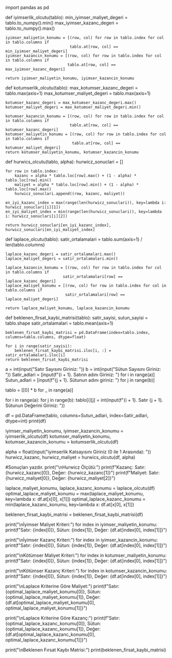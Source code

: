 import pandas as pd

def iyimserlik_olcutu(tablo):
    min_iyimser_maliyet_degeri = tablo.to_numpy().min()
    max_iyimser_kazanc_degeri = tablo.to_numpy().max()

    iyimser_maliyetin_konumu = [(row, col) for row in tablo.index for col in tablo.columns if
                                tablo.at[row, col] == min_iyimser_maliyet_degeri]
    iyimser_kazancin_konumu = [(row, col) for row in tablo.index for col in tablo.columns if
                               tablo.at[row, col] == max_iyimser_kazanc_degeri]

    return iyimser_maliyetin_konumu, iyimser_kazancin_konumu


def kotumserlik_olcutu(tablo):
    max_kotumser_kazanc_degeri = tablo.max(axis=1)
    max_kotumser_maliyet_degeri = tablo.max(axis=1)

    kotumser_kazanc_degeri = max_kotumser_kazanc_degeri.max()
    kotumser_maliyet_degeri = max_kotumser_maliyet_degeri.min()

    kotumser_kazancin_konumu = [(row, col) for row in tablo.index for col in tablo.columns if
                                tablo.at[row, col] == kotumser_kazanc_degeri]
    kotumser_maliyetin_konumu = [(row, col) for row in tablo.index for col in tablo.columns if
                                 tablo.at[row, col] == kotumser_maliyet_degeri]
    return kotumser_maliyetin_konumu, kotumser_kazancin_konumu


def hurwics_olcutu(tablo, alpha):
    hurwicz_sonuclari = []

    for row in tablo.index:
        kazanc = alpha * tablo.loc[row].max() + (1 - alpha) * tablo.loc[row].min()
        maliyet = alpha * tablo.loc[row].min() + (1 - alpha) * tablo.loc[row].max()
        hurwicz_sonuclari.append((row, kazanc, maliyet))

    en_iyi_kazanc_index = max(range(len(hurwicz_sonuclari)), key=lambda i: hurwicz_sonuclari[i][1])
    en_iyi_maliyet_index = min(range(len(hurwicz_sonuclari)), key=lambda i: hurwicz_sonuclari[i][2])

    return hurwicz_sonuclari[en_iyi_kazanc_index], hurwicz_sonuclari[en_iyi_maliyet_index]


def laplace_olcutu(tablo):
    satir_ortalamalari = tablo.sum(axis=1) / len(tablo.columns)

    laplace_kazanc_degeri = satir_ortalamalari.max()
    laplace_maliyet_degeri = satir_ortalamalari.min()

    laplace_kazancin_konumu = [(row, col) for row in tablo.index for col in tablo.columns if
                             satir_ortalamalari[row] == laplace_kazanc_degeri]
    laplace_maliyet_konumu = [(row, col) for row in tablo.index for col in tablo.columns if
                              satir_ortalamalari[row] == laplace_maliyet_degeri]

    return laplace_maliyet_konumu, laplace_kazancin_konumu


def beklenen_firsat_kaybi_matrisi(tablo):
    satir_sayisi, sutun_sayisi = tablo.shape
    satir_ortalamalari = tablo.mean(axis=1)

    beklenen_firsat_kaybi_matrisi = pd.DataFrame(index=tablo.index, columns=tablo.columns, dtype=float)

    for i in range(satir_sayisi):
        beklenen_firsat_kaybi_matrisi.iloc[i, :] = satir_ortalamalari.iloc[i]
    return beklenen_firsat_kaybi_matrisi



a = int(input("Satır Sayısını Giriniz: "))
b = int(input("Sütun Sayısını Giriniz: "))
Satir_adlari = [input(f"{i + 1}. Satırın adını Giriniz: ") for i in range(a)]
Sutun_adlari = [input(f"{j + 1}. Sütunun adını giriniz: ") for j in range(b)]



tablo = [[0] * b for _ in range(a)]



for i in range(a):
    for j in range(b):
        tablo[i][j] = int(input(f"{i + 1}. Satır {j + 1}. Sütunun Değerini Giriniz: "))





df = pd.DataFrame(tablo, columns=Sutun_adlari, index=Satir_adlari, dtype=int)
print(df)




iyimser_maliyetin_konumu, iyimser_kazancin_konumu = iyimserlik_olcutu(df)
kotumser_maliyetin_konumu, kotumser_kazancin_konumu = kotumserlik_olcutu(df)



alpha = float(input("iyimserlik Katsayısını Giriniz (0 ile 1 Arasında): "))
hurwicz_kazanc, hurwicz_maliyet = hurwics_olcutu(df, alpha)



#Sonuçları yazdır.
print("\nHurwicz Ölçütü:")
print(f"Kazanç: Satır: {hurwicz_kazanc[0]}, Değer: {hurwicz_kazanc[1]}")
print(f"Maliyet: Satır: {hurwicz_maliyet[0]}, Değer: {hurwicz_maliyet[2]}")

laplace_maliyet_konumu, laplace_kazanc_konumu = laplace_olcutu(df)
optimal_laplace_maliyet_konumu = max(laplace_maliyet_konumu, key=lambda x: df.at[x[0], x[1]])
optimal_laplace_kazanc_konumu = min(laplace_kazanc_konumu, key=lambda x: df.at[x[0], x[1]])

beklenen_firsat_kaybi_matrisi = beklenen_firsat_kaybi_matrisi(df)

print("\nİyimser Maliyet Kriteri:")
for index in iyimser_maliyetin_konumu:
    print(f"Satır: {index[0]}, Sütun: {index[1]}, Değer: {df.at[index[0], index[1]]}")

print("\nİyimser Kazanç Kriteri:")
for index in iyimser_kazancin_konumu:
    print(f"Satır: {index[0]}, Sütun: {index[1]}, Değer: {df.at[index[0], index[1]]}")

print("\nKötümser Maliyet Kriteri:")
for index in kotumser_maliyetin_konumu:
    print(f"Satır: {index[0]}, Sütun: {index[1]}, Değer: {df.at[index[0], index[1]]}")

print("\nKötümser Kazanç Kriteri:")
for index in kotumser_kazancin_konumu:
    print(f"Satır: {index[0]}, Sütun: {index[1]}, Değer: {df.at[index[0], index[1]]}")

print("\nLaplace Kriterine Göre Maliyet:")
print(f"Satır: {optimal_laplace_maliyet_konumu[0]}, Sütun: {optimal_laplace_maliyet_konumu[1]}, Değer: {df.at[optimal_laplace_maliyet_konumu[0], optimal_laplace_maliyet_konumu[1]]}")

print("\nLaplace Kriterine Göre Kazanç:")
print(f"Satır: {optimal_laplace_kazanc_konumu[0]}, Sütun: {optimal_laplace_kazanc_konumu[1]}, Değer: {df.at[optimal_laplace_kazanc_konumu[0], optimal_laplace_kazanc_konumu[1]]}")

print("\nBeklenen Fırsat Kaybı Matrisi:")
print(beklenen_firsat_kaybi_matrisi)

